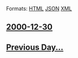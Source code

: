 
Formats: [HTML](2000/12/30/index.html)  [JSON](2000/12/30/index.json)  [XML](2000/12/30/index.xml)  

## [2000-12-30](/news/2000/12/30/index.md)

## [Previous Day...](/news/2000/12/29/index.md)

